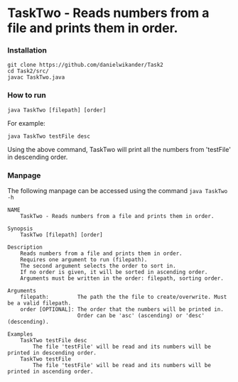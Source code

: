 # TaskTwo - Reads numbers from a file and prints them in order.

### Installation
```
git clone https://github.com/danielwikander/Task2
cd Task2/src/
javac TaskTwo.java
```

### How to run
`java TaskTwo [filepath] [order]`

For example:

`java TaskTwo testFile desc`

Using the above command, TaskTwo will print all the numbers from 'testFile' in descending order.


### Manpage
The following manpage can be accessed using the command
`java TaskTwo -h`
```
NAME
    TaskTwo - Reads numbers from a file and prints them in order.

Synopsis 
    TaskTwo [filepath] [order]
    
Description
    Reads numbers from a file and prints them in order.
    Requires one argument to run (filepath).
    The second argument selects the order to sort in.
    If no order is given, it will be sorted in ascending order.
    Arguments must be written in the order: filepath, sorting order.

Arguments
    filepath:         The path the the file to create/overwrite. Must be a valid filepath.
    order [OPTIONAL]: The order that the numbers will be printed in.
                      Order can be 'asc' (ascending) or 'desc' (descending).

Examples
    TaskTwo testFile desc
        The file 'testFile' will be read and its numbers will be printed in descending order.
    TaskTwo testFile
        The file 'testFile' will be read and its numbers will be printed in ascending order.
```
